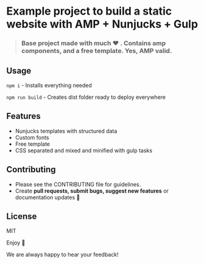 # Example project to build a static website with AMP + Nunjucks + Gulp

> ### Base project made with much  :heart: . Contains amp components, and a free template. Yes, AMP valid.

## Usage

`npm i` - Installs everything needed

`npm run build` - Creates dist folder ready to deploy everywhere

## Features
* Nunjucks templates with structured data
* Custom fonts
* Free template
* CSS separated and mixed and minified with gulp tasks

## Contributing
- Please see the CONTRIBUTING file for guidelines.
- Create **pull requests, submit bugs, suggest new features** or documentation updates :wrench:

## License

MIT

Enjoy :metal:

We are always happy to hear your feedback!